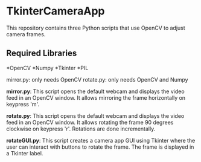 # TkinterCameraApp

This repository contains three Python scripts that use OpenCV to adjust camera frames.

## Required Libraries
*OpenCV
*Numpy
*Tkinter
*PIL

mirror.py: only needs OpenCV
rotate.py: only needs OpenCV and Numpy


**mirror.py**:
This script opens the default webcam and displays the video feed in an OpenCV window. It allows mirroring the frame horizontally on keypress 'm'.

**rotate.py**: 
This script opens the default webcam and displays the video feed in an OpenCV window. It allows rotating the frame 90 degrees clockwise on keypress 'r'. Rotations are done incrementally.

**rotateGUI.py**: 
This script creates a camera app GUI using Tkinter where the user can interact with buttons to rotate the frame. The frame is displayed in a Tkinter label. 



